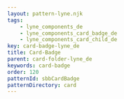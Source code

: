 ```yaml
---
layout: pattern-lyne.njk
tags: 
    - lyne_components_de
    - lyne_components_card_badge_de
    - lyne_components_card_child_de
key: card-badge-lyne_de
title: Card-Badge
parent: card-folder-lyne_de
keywords: card-badge
order: 120
patternId: sbbCardBadge
patternDirectory: card
---
```

